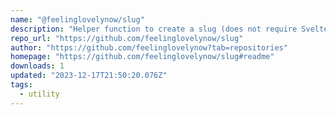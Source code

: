 ```yaml
---
name: "@feelinglovelynow/slug"
description: "Helper function to create a slug (does not require Svelte) and a Svelte component to generate slugs in the browser (requires Svelte)"
repo_url: "https://github.com/feelinglovelynow/slug"
author: "https://github.com/feelinglovelynow?tab=repositories"
homepage: "https://github.com/feelinglovelynow/slug#readme"
downloads: 1
updated: "2023-12-17T21:50:20.076Z"
tags: 
  - utility
---
```

